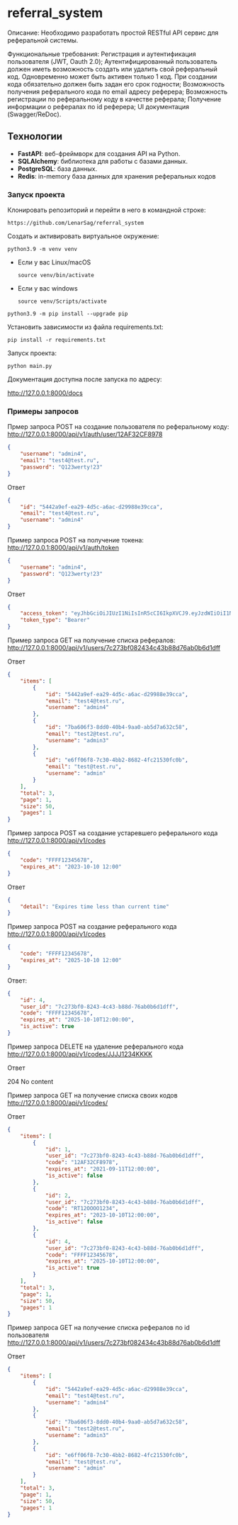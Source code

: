 # referral_system

Описание:
Необходимо разработать простой RESTful API сервис для реферальной системы.

Функциональные требования:
Регистрация и аутентификация пользователя (JWT, Oauth 2.0);
Аутентифицированный пользователь должен иметь возможность создать или удалить свой реферальный код. Одновременно может быть активен только 1 код. При создании кода обязательно должен быть задан его срок годности;
Возможность получения реферального кода по email 	адресу реферера;
Возможность регистрации по реферальному коду в 	качестве реферала;
Получение 	информации о рефералах по id 	реферера;
UI документация 	(Swagger/ReDoc).


## Технологии

- **FastAPI**: веб-фреймворк для создания API на Python.
- **SQLAlchemy**: библиотека для работы с базами данных.
- **PostgreSQL**: база данных.
- **Redis**: in-memory база данных для хранения реферальных кодов


### Запуск проекта

Клонировать репозиторий и перейти в него в командной строке: 
```
https://github.com/LenarSag/referral_system
```
Cоздать и активировать виртуальное окружение: 
```
python3.9 -m venv venv 
```
* Если у вас Linux/macOS 

    ```
    source venv/bin/activate
    ```
* Если у вас windows 
 
    ```
    source venv/Scripts/activate
    ```
```
python3.9 -m pip install --upgrade pip
```
Установить зависимости из файла requirements.txt:
```
pip install -r requirements.txt
```

Запуск проекта:
```
python main.py
```


Документация доступна после запуска по адресу:

http://127.0.0.1:8000/docs



### Примеры запросов

Прмер запроса POST на создание пользователя по реферальному коду: http://127.0.0.1:8000/api/v1/auth/user/12AF32CF8978

```json
{
    "username": "admin4", 
    "email": "test4@test.ru",
    "password": "Q123werty!23"
}
```

Ответ
```json
{
    "id": "5442a9ef-ea29-4d5c-a6ac-d29988e39cca",
    "email": "test4@test.ru",
    "username": "admin4"
}
```

Пример запроса POST на получение токена: http://127.0.0.1:8000/api/v1/auth/token

```json
{
    "username": "admin4", 
    "password": "Q123werty!23"
}
```

Ответ
```json
{
    "access_token": "eyJhbGciOiJIUzI1NiIsInR5cCI6IkpXVCJ9.eyJzdWIiOiI1NDQyYTllZi1lYTI5LTRkNWMtYTZhYy1kMjk5ODhlMzljY2EiLCJleHAiOjE3MzE1ODQ4MjB9.HZNnpXvNbSHARx_aW3TJgVm8VxNmFTl-CHBdbOBzR9c",
    "token_type": "Bearer"
}
```

Пример запроса GET на получение списка рефералов: http://127.0.0.1:8000/api/v1/users/7c273bf082434c43b88d76ab0b6d1dff

Ответ
```json
{
    "items": [
        {
            "id": "5442a9ef-ea29-4d5c-a6ac-d29988e39cca",
            "email": "test4@test.ru",
            "username": "admin4"
        },
        {
            "id": "7ba606f3-8dd0-40b4-9aa0-ab5d7a632c58",
            "email": "test2@test.ru",
            "username": "admin3"
        },
        {
            "id": "e6ff06f8-7c30-4bb2-8682-4fc21530fc0b",
            "email": "test@test.ru",
            "username": "admin"
        }
    ],
    "total": 3,
    "page": 1,
    "size": 50,
    "pages": 1
}
```

Пример запроса POST на создание устаревшего реферального кода http://127.0.0.1:8000/api/v1/codes

```json
{
    "code": "FFFF12345678", 
    "expires_at": "2023-10-10 12:00"
}
```

Ответ
```json
{
    "detail": "Expires time less than current time"
}
```

Пример запроса POST на создание реферального кода http://127.0.0.1:8000/api/v1/codes

```json
{
    "code": "FFFF12345678", 
    "expires_at": "2025-10-10 12:00"
}
```

Ответ:
```json
{
    "id": 4,
    "user_id": "7c273bf0-8243-4c43-b88d-76ab0b6d1dff",
    "code": "FFFF12345678",
    "expires_at": "2025-10-10T12:00:00",
    "is_active": true
}
```


Пример запроса DELETE  на удаление реферального кода http://127.0.0.1:8000/api/v1/codes/JJJJ1234KKKK

Ответ

204 No content


Пример запроса GET на получение списка своих кодов http://127.0.0.1:8000/api/v1/codes/ 

Ответ
```json
{
    "items": [
        {
            "id": 1,
            "user_id": "7c273bf0-8243-4c43-b88d-76ab0b6d1dff",
            "code": "12AF32CF8978",
            "expires_at": "2021-09-11T12:00:00",
            "is_active": false
        },
        {
            "id": 2,
            "user_id": "7c273bf0-8243-4c43-b88d-76ab0b6d1dff",
            "code": "RT12OOOO1234",
            "expires_at": "2023-10-10T12:00:00",
            "is_active": false
        },
        {
            "id": 4,
            "user_id": "7c273bf0-8243-4c43-b88d-76ab0b6d1dff",
            "code": "FFFF12345678",
            "expires_at": "2025-10-10T12:00:00",
            "is_active": true
        }
    ],
    "total": 3,
    "page": 1,
    "size": 50,
    "pages": 1
}
```




Пример запроса GET на получение списка рефералов по id пользователя http://127.0.0.1:8000/api/v1/users/7c273bf082434c43b88d76ab0b6d1dff

Ответ
```json
{
    "items": [
        {
            "id": "5442a9ef-ea29-4d5c-a6ac-d29988e39cca",
            "email": "test4@test.ru",
            "username": "admin4"
        },
        {
            "id": "7ba606f3-8dd0-40b4-9aa0-ab5d7a632c58",
            "email": "test2@test.ru",
            "username": "admin3"
        },
        {
            "id": "e6ff06f8-7c30-4bb2-8682-4fc21530fc0b",
            "email": "test@test.ru",
            "username": "admin"
        }
    ],
    "total": 3,
    "page": 1,
    "size": 50,
    "pages": 1
}
```